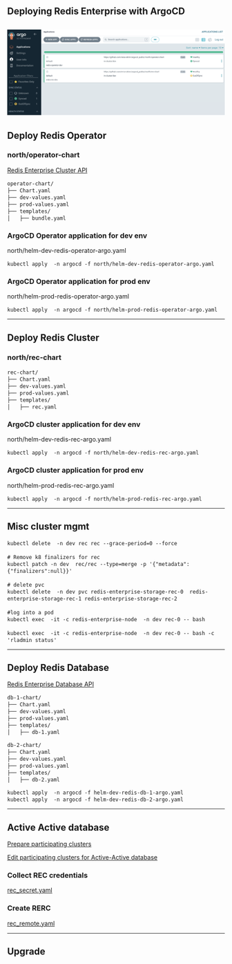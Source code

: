 ## Deploying Redis Enterprise with ArgoCD

![Alt text](images/argoCD.png)
---
## Deploy Redis Operator
### north/operator-chart

[Redis Enterprise Cluster API](https://github.com/RedisLabs/redis-enterprise-k8s-docs/blob/master/redis_enterprise_cluster_api.md)


```
operator-chart/
├── Chart.yaml
├── dev-values.yaml
├── prod-values.yaml
├── templates/
│   ├── bundle.yaml
```

### ArgoCD Operator application for dev env
north/helm-dev-redis-operator-argo.yaml
```
kubectl apply  -n argocd -f north/helm-dev-redis-operator-argo.yaml
```

### ArgoCD Operator application for prod env
north/helm-prod-redis-operator-argo.yaml
```
kubectl apply  -n argocd -f north/helm-prod-redis-operator-argo.yaml
```
---

## Deploy Redis Cluster
### north/rec-chart
```
rec-chart/
├── Chart.yaml
├── dev-values.yaml
├── prod-values.yaml
├── templates/
│   ├── rec.yaml
```

### ArgoCD cluster application for dev env
north/helm-dev-redis-rec-argo.yaml
```
kubectl apply  -n argocd -f north/helm-dev-redis-rec-argo.yaml
```

### ArgoCD cluster application for prod env
north/helm-prod-redis-rec-argo.yaml
```
kubectl apply  -n argocd -f north/helm-prod-redis-rec-argo.yaml
```
---
## Misc cluster mgmt
```
kubectl delete  -n dev rec rec --grace-period=0 --force

# Remove k8 finalizers for rec 
kubectl patch -n dev  rec/rec --type=merge -p '{"metadata": {"finalizers":null}}'

# delete pvc 
kubectl delete  -n dev pvc redis-enterprise-storage-rec-0  redis-enterprise-storage-rec-1 redis-enterprise-storage-rec-2

#log into a pod
kubectl exec  -it -c redis-enterprise-node  -n dev rec-0 -- bash

kubectl exec  -it -c redis-enterprise-node  -n dev rec-0 -- bash -c 'rladmin status'
```

---
## Deploy Redis Database
[Redis Enterprise Database API](https://github.com/RedisLabs/redis-enterprise-k8s-docs/blob/master/redis_enterprise_database_api.md)

```
db-1-chart/
├── Chart.yaml
├── dev-values.yaml
├── prod-values.yaml
├── templates/
│   ├── db-1.yaml
```

```
db-2-chart/
├── Chart.yaml
├── dev-values.yaml
├── prod-values.yaml
├── templates/
│   ├── db-2.yaml
```

```
kubectl apply  -n argocd -f helm-dev-redis-db-1-argo.yaml
kubectl apply  -n argocd -f helm-dev-redis-db-2-argo.yaml
```

---
## Active Active database
[Prepare participating clusters](https://redis.io/docs/latest/operate/kubernetes/active-active/prepare-clusters/)

[Edit participating clusters for Active-Active database](https://redis.io/docs/latest/operate/kubernetes/active-active/edit-clusters/)
### Collect REC credentials
[rec_secret.yaml](https://github.com/reza-rahim/redis-argocd/blob/main/north/aa/rec_secret.yaml)

### Create RERC
[rec_remote.yaml](https://github.com/reza-rahim/redis-argocd/blob/main/north/aa/rec_remote.yaml)






---
## Upgrade

